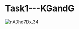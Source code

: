 # Task1---KGandG
![nADhd7Dx_34](https://user-images.githubusercontent.com/71186521/137645497-2a40ce5d-19ba-44dc-a627-280f0fd1f2b1.jpg)

